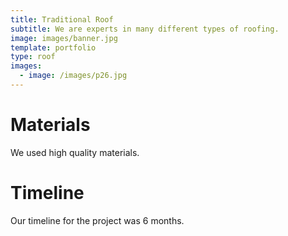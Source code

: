 ```yaml
---
title: Traditional Roof
subtitle: We are experts in many different types of roofing.
image: images/banner.jpg
template: portfolio
type: roof
images:
  - image: /images/p26.jpg
---
```


# Materials

We used high quality materials.

# Timeline

Our timeline for the project was 6 months.
